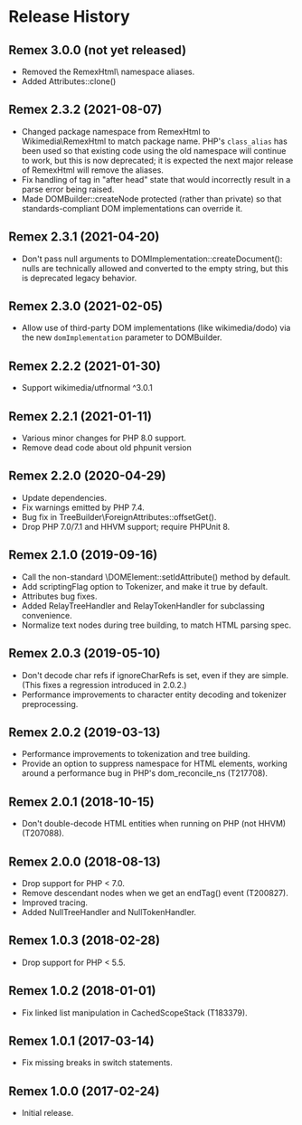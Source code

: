 # Release History

## Remex 3.0.0 (not yet released)
* Removed the RemexHtml\ namespace aliases.
* Added Attributes::clone()

## Remex 2.3.2 (2021-08-07)
* Changed package namespace from RemexHtml to Wikimedia\RemexHtml to match
  package name.  PHP's `class_alias` has been used so that existing code
  using the old namespace will continue to work, but this is now deprecated;
  it is expected the next major release of RemexHtml will remove the aliases.
* Fix handling of <body> tag in "after head" state that would incorrectly
  result in a parse error being raised.
* Made DOMBuilder::createNode protected (rather than private) so that
  standards-compliant DOM implementations can override it.

## Remex 2.3.1 (2021-04-20)
* Don't pass null arguments to DOMImplementation::createDocument(): nulls
  are technically allowed and converted to the empty string, but this is
  deprecated legacy behavior.

## Remex 2.3.0 (2021-02-05)
* Allow use of third-party DOM implementations (like wikimedia/dodo)
  via the new `domImplementation` parameter to DOMBuilder.

## Remex 2.2.2 (2021-01-30)
* Support wikimedia/utfnormal ^3.0.1

## Remex 2.2.1 (2021-01-11)
* Various minor changes for PHP 8.0 support.
* Remove dead code about old phpunit version

## Remex 2.2.0 (2020-04-29)
* Update dependencies.
* Fix warnings emitted by PHP 7.4.
* Bug fix in TreeBuilder\ForeignAttributes::offsetGet().
* Drop PHP 7.0/7.1 and HHVM support; require PHPUnit 8.

## Remex 2.1.0 (2019-09-16)
* Call the non-standard \DOMElement::setIdAttribute() method by default.
* Add scriptingFlag option to Tokenizer, and make it true by default.
* Attributes bug fixes.
* Added RelayTreeHandler and RelayTokenHandler for subclassing convenience.
* Normalize text nodes during tree building, to match HTML parsing spec.

## Remex 2.0.3 (2019-05-10)
* Don't decode char refs if ignoreCharRefs is set, even if they are simple.
  (This fixes a regression introduced in 2.0.2.)
* Performance improvements to character entity decoding and tokenizer
  preprocessing.

## Remex 2.0.2 (2019-03-13)
* Performance improvements to tokenization and tree building.
* Provide an option to suppress namespace for HTML elements, working around
  a performance bug in PHP's dom_reconcile_ns (T217708).

## Remex 2.0.1 (2018-10-15)
* Don't double-decode HTML entities when running on PHP (not HHVM) (T207088).

## Remex 2.0.0 (2018-08-13)
* Drop support for PHP < 7.0.
* Remove descendant nodes when we get an endTag() event (T200827).
* Improved tracing.
* Added NullTreeHandler and NullTokenHandler.

## Remex 1.0.3 (2018-02-28)
* Drop support for PHP < 5.5.

## Remex 1.0.2 (2018-01-01)
* Fix linked list manipulation in CachedScopeStack (T183379).

## Remex 1.0.1 (2017-03-14)
* Fix missing breaks in switch statements.

## Remex 1.0.0 (2017-02-24)
* Initial release.

